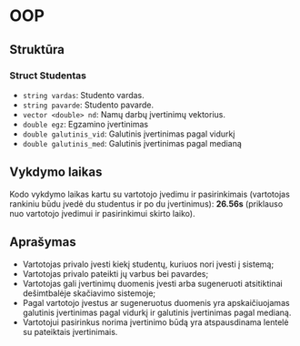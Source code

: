 # OOP

## Struktūra
### Struct Studentas
- `string vardas`: Studento vardas.
- `string pavarde`: Studento pavarde.
- `vector <double> nd`: Namų darbų įvertinimų vektorius.
- `double egz`: Egzamino įvertinimas
- `double galutinis_vid`: Galutinis įvertinimas pagal vidurkį
- `double galutinis_med`: Galutinis įvertinimas pagal medianą

## Vykdymo laikas
Kodo vykdymo laikas kartu su vartotojo įvedimu ir pasirinkimais (vartotojas rankiniu būdu įvedė du studentus ir po du įvertinimus): **26.56s** (priklauso nuo vartotojo įvedimui ir pasirinkimui skirto laiko).

## Aprašymas
- Vartotojas privalo įvesti kiekį studentų, kuriuos nori įvesti į sistemą;
- Vartotojas privalo pateikti jų varbus bei pavardes;
- Vartotojas gali įvertinimų duomenis įvesti arba sugeneruoti atsitiktinai dešimtbalėje skačiavimo sistemoje;
- Pagal vartotojo įvestus ar sugeneruotus duomenis yra apskaičiuojamas galutinis įvertinimas pagal vidurkį ir galutinis įvertinimas pagal medianą.
- Vartotojui pasirinkus norima įvertinimo būdą yra atspausdinama lentelė su pateiktais įvertinimais.

